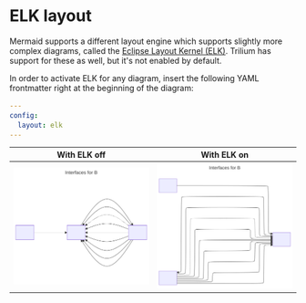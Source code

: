 # ELK layout
Mermaid supports a different layout engine which supports slightly more complex diagrams, called the [Eclipse Layout Kernel (ELK)](https://eclipse.dev/elk/). Trilium has support for these as well, but it's not enabled by default.

In order to activate ELK for any diagram, insert the following YAML frontmatter right at the beginning of the diagram:

```yaml
---
config:
  layout: elk
---
```

| With ELK off | With ELK on |
| --- | --- |
| ![](ELK%20layout_ELK%20off.svg) | ![](ELK%20layout_ELK%20on.svg) |